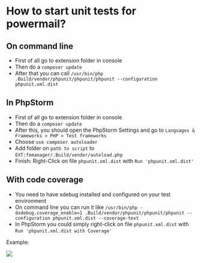 # How to start unit tests for powermail?

## On command line

* First of all go to extension folder in console
* Then do a `composer update`
* After that you can call `/usr/bin/php .Build/vendor/phpunit/phpunit/phpunit --configuration phpunit.xml.dist`

## In PhpStorm

* First of all go to extension folder in console
* Then do a `composer update`
* After this, you should open the PhpStorm Settings and go to `Languages & Frameworks > PHP > Test frameworks`
* Choose `use composer autoloader`
* Add folder on `path to script` to `EXT:femanager/.Build/vendor/autoload.php`
* Finish: Right-Click on file `phpunit.xml.dist` with `Run 'phpunit.xml.dist'`

## With code coverage

* You need to have xdebug installed and configured on your test environment
* On command line you can run it like `/usr/bin/php -dxdebug.coverage_enable=1 .Build/vendor/phpunit/phpunit/phpunit --configuration phpunit.xml.dist --coverage-text`
* In PhpStorm you could simply right-click on file `phpunit.xml.dist` with `Run 'phpunit.xml.dist with Coverage'`


Example:

<img src="https://s.nimbus.everhelper.me/attachment/1403605/9ugfz1b792wcm798i08p/262407-2PlZAEN2PlWD7B9A/screen.png" />
